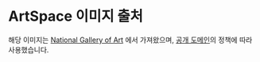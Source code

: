 # ArtSpace 이미지 출처

해당 이미지는 [National Gallery of Art](https://www.nga.gov/) 에서 가져왔으며, [공개 도메인](https://www.nga.gov/notices/open-access-policy.html)의 정책에 따라 사용했습니다.